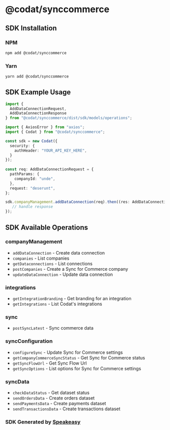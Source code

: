 # @codat/synccommerce

<!-- Start SDK Installation -->
## SDK Installation

### NPM

```bash
npm add @codat/synccommerce
```

### Yarn

```bash
yarn add @codat/synccommerce
```
<!-- End SDK Installation -->

## SDK Example Usage
<!-- Start SDK Example Usage -->
```typescript
import {
  AddDataConnectionRequest,
  AddDataConnectionResponse
} from "@codat/synccommerce/dist/sdk/models/operations";

import { AxiosError } from "axios";
import { Codat } from "@codat/synccommerce";

const sdk = new Codat({
  security: {
    authHeader: "YOUR_API_KEY_HERE",
  }
});
    
const req: AddDataConnectionRequest = {
  pathParams: {
    companyId: "unde",
  },
  request: "deserunt",
};

sdk.companyManagement.addDataConnection(req).then((res: AddDataConnectionResponse | AxiosError) => {
   // handle response
});
```
<!-- End SDK Example Usage -->

<!-- Start SDK Available Operations -->
## SDK Available Operations


### companyManagement

* `addDataConnection` - Create data connection
* `companies` - List companies
* `getDataconnections` - List connections
* `postCompanies` - Create a Sync for Commerce company
* `updateDataConnection` - Update data connection

### integrations

* `getIntegrationBranding` - Get branding for an integration
* `getIntegrations` - List Codat's integrations

### sync

* `postSyncLatest` - Sync commerce data

### syncConfiguration

* `configureSync` - Update Sync for Commerce settings
* `getCompanyCommerceSyncStatus` - Get Sync for Commerce status
* `getSyncFlowUrl` - Get Sync Flow Url
* `getSyncOptions` - List options for Sync for Commerce settings

### syncData

* `checkDataStatus` - Get dataset status
* `sendOrdersData` - Create orders dataset
* `sendPaymentsData` - Create payments dataset
* `sendTransactionsData` - Create transactions dataset
<!-- End SDK Available Operations -->

### SDK Generated by [Speakeasy](https://docs.speakeasyapi.dev/docs/using-speakeasy/client-sdks)

